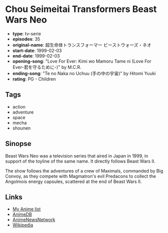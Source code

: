 # Chou Seimeitai Transformers Beast Wars Neo

-   **type**: tv-serie
-   **episodes**: 35
-   **original-name**: 超生命体トランスフォーマー ビーストウォーズ・ネオ
-   **start-date**: 1999-02-03
-   **end-date**: 1999-02-03
-   **opening-song**: "Love For Ever: Kimi wo Mamoru Tame ni (Love For Ever-君を守るために-)" by M.C.R.
-   **ending-song**: "Te no Naka no Uchuu (手の中の宇宙)" by Hitomi Yuuki
-   **rating**: PG - Children

## Tags

-   action
-   adventure
-   space
-   mecha
-   shounen

## Sinopse

Beast Wars Neo was a television series that aired in Japan in 1999, in support of the toyline of the same name. It directly follows Beast Wars II.

The show follows the adventures of a crew of Maximals, commanded by Big Convoy, as they compete with Magmatron's evil Predacons to collect the Angolmois energy capsules, scattered at the end of Beast Wars II.

## Links

-   [My Anime list](https://myanimelist.net/anime/6511/Chou_Seimeitai_Transformers_Beast_Wars_Neo)
-   [AnimeDB](http://anidb.info/perl-bin/animedb.pl?show=anime&aid=4202)
-   [AnimeNewsNetwork](http://www.animenewsnetwork.com/encyclopedia/anime.php?id=1212)
-   [Wikipedia](http://en.wikipedia.org/wiki/Beast_Wars_Neo)
